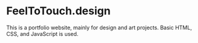 # FeelToTouch.design

This is a portfolio website, mainly for design and art projects. Basic HTML, CSS, and JavaScript is used.
